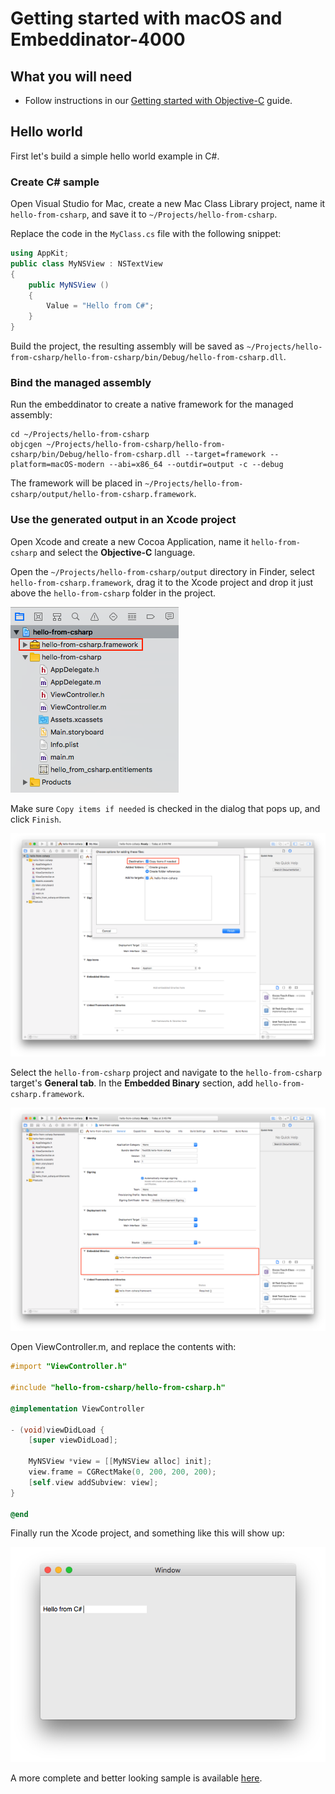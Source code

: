 # Getting started with macOS and Embeddinator-4000

## What you will need

* Follow instructions in our [Getting started with Objective-C](getting-started-objective-c.md) guide.

## Hello world

First let's build a simple hello world example in C#.

### Create C# sample

Open Visual Studio for Mac, create a new Mac Class Library project, name it `hello-from-csharp`, and save it to `~/Projects/hello-from-csharp`.

Replace the code in the `MyClass.cs` file with the following snippet:

```csharp
using AppKit;
public class MyNSView : NSTextView
{
	public MyNSView ()
	{
		Value = "Hello from C#";
	}
}
```

Build the project, the resulting assembly will be saved as `~/Projects/hello-from-csharp/hello-from-csharp/bin/Debug/hello-from-csharp.dll`.

### Bind the managed assembly

Run the embeddinator to create a native framework for the managed assembly:

```shell
cd ~/Projects/hello-from-csharp
objcgen ~/Projects/hello-from-csharp/hello-from-csharp/bin/Debug/hello-from-csharp.dll --target=framework --platform=macOS-modern --abi=x86_64 --outdir=output -c --debug
```

The framework will be placed in `~/Projects/hello-from-csharp/output/hello-from-csharp.framework`.

### Use the generated output in an Xcode project

Open Xcode and create a new Cocoa Application, name it `hello-from-csharp` and select the **Objective-C** language.

Open the `~/Projects/hello-from-csharp/output` directory in Finder, select `hello-from-csharp.framework`, drag it to the Xcode project and drop it just above the `hello-from-csharp` folder in the project.

![Drag and drop framework](hello-from-csharp-mac-drag-drop-framework.png)

Make sure `Copy items if needed` is checked in the dialog that pops up, and click `Finish`.

![Copy items if needed](hello-from-csharp-mac-copy-items-if-needed.png)

Select the `hello-from-csharp` project and navigate to the `hello-from-csharp` target's **General tab**. In the **Embedded Binary** section, add `hello-from-csharp.framework`.

![Embedded binaries](hello-from-csharp-mac-embedded-binaries.png)

Open ViewController.m, and replace the contents with:

```objective-c
#import "ViewController.h"

#include "hello-from-csharp/hello-from-csharp.h"

@implementation ViewController

- (void)viewDidLoad {
    [super viewDidLoad];
    
    MyNSView *view = [[MyNSView alloc] init];
    view.frame = CGRectMake(0, 200, 200, 200);
    [self.view addSubview: view];
}

@end
```

Finally run the Xcode project, and something like this will show up:

![Hello from C# sample running in the simulator](hello-from-csharp-mac.png)


A more complete and better looking sample is available [here](https://github.com/mono/Embeddinator-4000/tree/objc/samples/mac/weather).